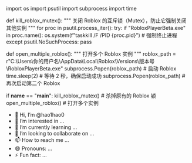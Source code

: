 import os
import psutil
import subprocess
import time

def kill_roblox_mutex():
    """ 关闭 Roblox 的互斥锁（Mutex），防止它强制关闭其他实例 """
    for proc in psutil.process_iter():
        try:
            if "RobloxPlayerBeta.exe" in proc.name():
                os.system(f"taskkill /F /PID {proc.pid}")  # 强制终止进程
        except psutil.NoSuchProcess:
            pass

def open_multiple_roblox():
    """ 打开多个 Roblox 实例 """
    roblox_path = r"C:\Users\你的用户名\AppData\Local\Roblox\Versions\版本号\RobloxPlayerBeta.exe"
    subprocess.Popen(roblox_path)  # 启动 Roblox
    time.sleep(2)  # 等待 2 秒，确保启动成功
    subprocess.Popen(roblox_path)  # 再次启动第二个 Roblox

if __name__ == "__main__":
    kill_roblox_mutex()  # 杀掉原有的 Roblox 锁
    open_multiple_roblox()  # 打开多个实例
- 👋 Hi, I’m @hao1hao0
- 👀 I’m interested in ...
- 🌱 I’m currently learning ...
- 💞️ I’m looking to collaborate on ...
- 📫 How to reach me ...
- 😄 Pronouns: ...
- ⚡ Fun fact: ...

<!---
hao1hao0/hao1hao0 is a ✨ special ✨ repository because its `README.md` (this file) appears on your GitHub profile.
You can click the Preview link to take a look at your changes.
--->
